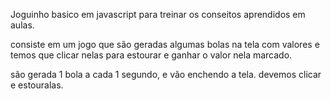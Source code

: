 Joguinho basico em javascript para treinar os conseitos aprendidos em aulas.

consiste em um jogo que são geradas algumas bolas na tela 
com valores e temos que clicar nelas para estourar e ganhar o valor nela marcado.

são gerada 1 bola a cada 1 segundo, e vão enchendo a tela. devemos clicar e estouralas.
